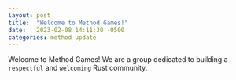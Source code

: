 ```yaml
---
layout: post
title:  "Welcome to Method Games!"
date:   2023-02-08 14:11:30 -0500
categories: method update
---
```

Welcome to Method Games! We are a group dedicated to building a `respectful` and `welcoming` Rust community.